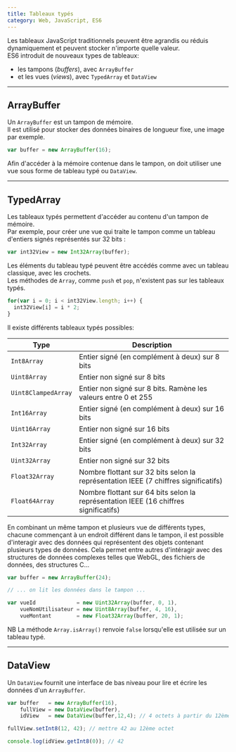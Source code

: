 ```yaml
---
title: Tableaux typés
category: Web, JavaScript, ES6
---
```


Les tableaux JavaScript traditionnels peuvent être agrandis ou réduis dynamiquement et peuvent stocker n'importe quelle valeur.  
ES6 introduit de nouveaux types de tableaux:
* les tampons (*buffers*), avec `ArrayBuffer`
* et les vues (*views*), avec `TypedArray` et `DataView`

---

## ArrayBuffer

Un `ArrayBuffer` est un tampon de mémoire.  
Il est utilisé pour stocker des données binaires de longueur fixe, une image par exemple.

``` js
var buffer = new ArrayBuffer(16);
```

Afin d'accéder à la mémoire contenue dans le tampon, on doit utiliser une vue sous forme de tableau typé ou `DataView`.

---

## TypedArray

Les tableaux typés permettent d'accéder au contenu d'un tampon de mémoire.  
Par exemple, pour créer une vue qui traite le tampon comme un tableau d'entiers signés représentés sur 32 bits :

``` js
var int32View = new Int32Array(buffer);
```

Les éléments du tableau typé peuvent être accédés comme avec un tableau classique, avec les crochets.  
Les méthodes de `Array`, comme `push` et `pop`, n'existent pas sur les tableaux typés.

``` js
for(var i = 0; i < int32View.length; i++) {
  int32View[i] = i * 2;
}
```

Il existe différents tableaux typés possibles:

| Type        | Description
|---          |---
| `Int8Array` | Entier signé (en complément à deux) sur 8 bits
| `Uint8Array` | Entier non signé sur 8 bits
| `Uint8ClampedArray` | Entier non signé sur 8 bits. Ramène les valeurs entre 0 et 255
| `Int16Array` | Entier signé (en complément à deux) sur 16 bits
| `Uint16Array` | Entier non signé sur 16 bits
| `Int32Array` | Entier signé (en complément à deux) sur 32 bits
| `Uint32Array` | Entier non signé sur 32 bits
| `Float32Array` | Nombre flottant sur 32 bits selon la représentation IEEE (7 chiffres significatifs)
| `Float64Array` | Nombre flottant sur 64 bits selon la représentation IEEE (16 chiffres significatifs)

En combinant un même tampon et plusieurs vue de différents types, chacune commençant à un endroit différent dans le tampon, il est possible d'interagir avec des données qui représentent des objets contenant plusieurs types de données. Cela permet entre autres d'intéragir avec des structures de données complexes telles que WebGL, des fichiers de données, des structures C...

``` js
var buffer = new ArrayBuffer(24);

// ... on lit les données dans le tampon ...

var vueId             = new Uint32Array(buffer, 0, 1),
    vueNomUtilisateur = new Uint8Array(buffer, 4, 16),
    vueMontant        = new Float32Array(buffer, 20, 1);
```

NB La méthode `Array.isArray()` renvoie `false` lorsqu'elle est utilisée sur un tableau typé.

---

## DataView

Un `DataView` fournit une interface de bas niveau pour lire et écrire les données d'un `ArrayBuffer`.

``` js
var buffer   = new ArrayBuffer(16),
    fullView = new DataView(buffer),
    idView   = new DataView(buffer,12,4); // 4 octets à partir du 12ème octet

fullView.setInt8(12, 42); // mettre 42 au 12ème octet

console.log(idView.getInt8(0)); // 42
```
